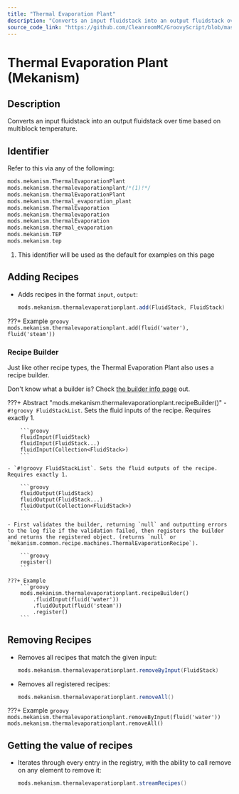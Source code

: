```yaml
---
title: "Thermal Evaporation Plant"
description: "Converts an input fluidstack into an output fluidstack over time based on multiblock temperature."
source_code_link: "https://github.com/CleanroomMC/GroovyScript/blob/master/src/main/java/com/cleanroommc/groovyscript/compat/mods/mekanism/ThermalEvaporationPlant.java"
---
```


# Thermal Evaporation Plant (Mekanism)

## Description

Converts an input fluidstack into an output fluidstack over time based on multiblock temperature.

## Identifier

Refer to this via any of the following:

```groovy hl_lines="2"
mods.mekanism.ThermalEvaporationPlant
mods.mekanism.thermalevaporationplant/*(1)!*/
mods.mekanism.thermalEvaporationPlant
mods.mekanism.thermal_evaporation_plant
mods.mekanism.ThermalEvaporation
mods.mekanism.thermalevaporation
mods.mekanism.thermalEvaporation
mods.mekanism.thermal_evaporation
mods.mekanism.TEP
mods.mekanism.tep
```

1. This identifier will be used as the default for examples on this page

## Adding Recipes

- Adds recipes in the format `input`, `output`:

    ```groovy
    mods.mekanism.thermalevaporationplant.add(FluidStack, FluidStack)
    ```

???+ Example
    ```groovy
    mods.mekanism.thermalevaporationplant.add(fluid('water'), fluid('steam'))
    ```

### Recipe Builder

Just like other recipe types, the Thermal Evaporation Plant also uses a recipe builder.

Don't know what a builder is? Check [the builder info page](../../../groovy/builder.md) out.

???+ Abstract "mods.mekanism.thermalevaporationplant.recipeBuilder()"
    - `#!groovy FluidStackList`. Sets the fluid inputs of the recipe. Requires exactly 1.

        ```groovy
        fluidInput(FluidStack)
        fluidInput(FluidStack...)
        fluidInput(Collection<FluidStack>)
        ```

    - `#!groovy FluidStackList`. Sets the fluid outputs of the recipe. Requires exactly 1.

        ```groovy
        fluidOutput(FluidStack)
        fluidOutput(FluidStack...)
        fluidOutput(Collection<FluidStack>)
        ```

    - First validates the builder, returning `null` and outputting errors to the log file if the validation failed, then registers the builder and returns the registered object. (returns `null` or `mekanism.common.recipe.machines.ThermalEvaporationRecipe`).

        ```groovy
        register()
        ```

    ???+ Example
        ```groovy
        mods.mekanism.thermalevaporationplant.recipeBuilder()
            .fluidInput(fluid('water'))
            .fluidOutput(fluid('steam'))
            .register()
        ```



## Removing Recipes

- Removes all recipes that match the given input:

    ```groovy
    mods.mekanism.thermalevaporationplant.removeByInput(FluidStack)
    ```

- Removes all registered recipes:

    ```groovy
    mods.mekanism.thermalevaporationplant.removeAll()
    ```

???+ Example
    ```groovy
    mods.mekanism.thermalevaporationplant.removeByInput(fluid('water'))
    mods.mekanism.thermalevaporationplant.removeAll()
    ```

## Getting the value of recipes

- Iterates through every entry in the registry, with the ability to call remove on any element to remove it:

    ```groovy
    mods.mekanism.thermalevaporationplant.streamRecipes()
    ```
